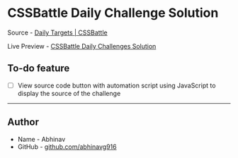 # CSSBattle Daily Challenge Solution

Source - [Daily Targets | CSSBattle](https://cssbattle.dev/daily)

Live Preview - [CSSBattle Daily Challenges Solution](https://abhinavg916.github.io/css-battle-daily-challenges/)

## To-do feature

-   [ ] View source code button with automation script using JavaScript to display the source of the challenge

---

## Author

-   Name - Abhinav
-   GitHub - [github.com/abhinavg916](https://github.com/abhinavg916)
